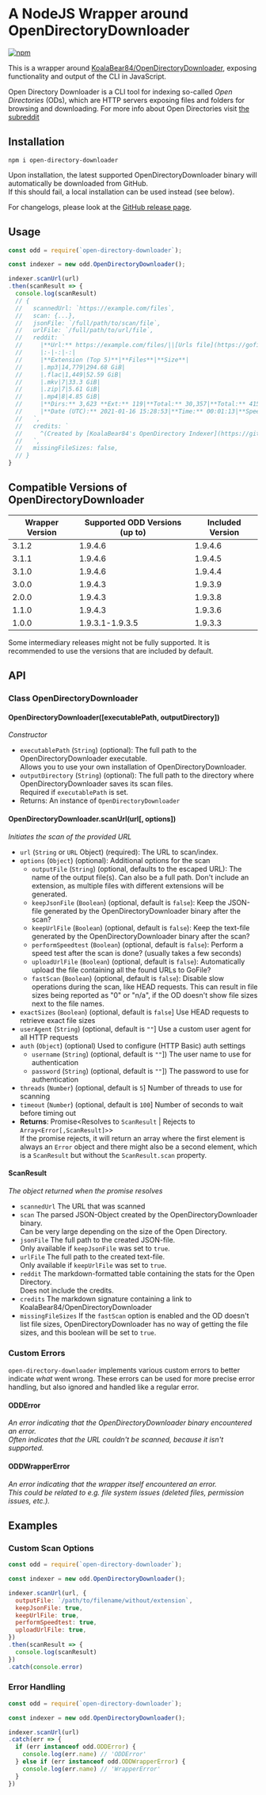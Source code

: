 # A NodeJS Wrapper around OpenDirectoryDownloader

[![npm](https://img.shields.io/npm/v/open-directory-downloader?style=for-the-badge)](https://npmjs.com/package/open-directory-downloader)

This is a wrapper around [KoalaBear84/OpenDirectoryDownloader](https://github.com/KoalaBear84/OpenDirectoryDownloader), exposing functionality and output of the CLI in JavaScript.

Open Directory Downloader is a CLI tool for indexing so-called *Open Directories* (ODs), which are HTTP servers exposing files and folders for browsing and downloading. For more info about Open Directories visit [the subreddit](https://reddit.com/r/opendirectories)

## Installation

```shell
npm i open-directory-downloader
```

Upon installation, the latest supported OpenDirectoryDownloader binary will automatically be downloaded from GitHub.  
If this should fail, a local installation can be used instead (see below).

For changelogs, please look at the [GitHub release page](https://github.com/Chaphasilor/open-directory-downloader/releases).

## Usage

```js
const odd = require(`open-directory-downloader`);

const indexer = new odd.OpenDirectoryDownloader();

indexer.scanUrl(url)
.then(scanResult => {
  console.log(scanResult)
  // {
  //   scannedUrl: `https://example.com/files`,
  //   scan: {...},
  //   jsonFile: `/full/path/to/scan/file`,
  //   urlFile: `/full/path/to/url/file`,
  //   reddit: `
  //     |**Url:** https://example.com/files/||[Urls file](https://gofile.io/?c=XXXXX)|
  //     |:-|-:|-:|
  //     |**Extension (Top 5)**|**Files**|**Size**|
  //     |.mp3|14,779|294.68 GiB|
  //     |.flac|1,449|52.59 GiB|
  //     |.mkv|7|33.3 GiB|
  //     |.zip|7|5.61 GiB|
  //     |.mp4|8|4.85 GiB|
  //     |**Dirs:** 3,623 **Ext:** 119|**Total:** 30,357|**Total:** 415.97 GiB|
  //     |**Date (UTC):** 2021-01-16 15:28:53|**Time:** 00:01:13|**Speed:** 1.4 MB/s (12 mbit)|
  //   `,
  //   credits: `
  //     ^(Created by [KoalaBear84's OpenDirectory Indexer](https://github.com/KoalaBear84/OpenDirectoryDownloader/))
  //   `,
  //   missingFileSizes: false,
  // }
}
```

## Compatible Versions of OpenDirectoryDownloader

| Wrapper Version | Supported ODD Versions (up to) | Included Version |
| --- | --- | --- |
| 3.1.2 | 1.9.4.6 | 1.9.4.6 |
| 3.1.1 | 1.9.4.6 | 1.9.4.5 |
| 3.1.0 | 1.9.4.6 | 1.9.4.4 |
| 3.0.0 | 1.9.4.3 | 1.9.3.9 |
| 2.0.0 | 1.9.4.3 | 1.9.3.8 |
| 1.1.0 | 1.9.4.3 | 1.9.3.6 |
| 1.0.0 | 1.9.3.1-1.9.3.5 | 1.9.3.3 |

Some intermediary releases might not be fully supported. It is recommended to use the versions that are included by default.

## API

### Class OpenDirectoryDownloader

#### OpenDirectoryDownloader([executablePath, outputDirectory])

*Constructor*

- `executablePath` (`String`) (optional): The full path to the OpenDirectoryDownloader executable.  
  Allows you to use your own installation of OpenDirectoryDownloader.
- `outputDirectory` (`String`) (optional): The full path to the directory where OpenDirectoryDownloader saves its scan files.  
  Required if `executablePath` is set.
- Returns: An instance of `OpenDirectoryDownloader`

#### OpenDirectoryDownloader.scanUrl(url[, options])  

*Initiates the scan of the provided URL*

- `url` (`String` or `URL` Object) (required): The URL to scan/index.
- `options` (`Object`) (optional): Additional options for the scan
  - `outputFile` (`String`) (optional, defaults to the escaped URL): The name of the output file(s). Can also be a full path. Don't include an extension, as multiple files with different extensions will be generated.
  - `keepJsonFile` (`Boolean`) (optional, default is `false`): Keep the JSON-file generated by the OpenDirectoryDownloader binary after the scan?
  - `keepUrlFile` (`Boolean`) (optional, default is `false`): Keep the text-file generated by the OpenDirectoryDownloader binary after the scan?
  - `performSpeedtest` (`Boolean`) (optional, default is `false`): Perform a speed test after the scan is done? (usually takes a few seconds)
  - `uploadUrlFile` (`Boolean`) (optional, default is `false`): Automatically upload the file containing all the found URLs to GoFile?
  - `fastScan` (`Boolean`) (optional, default is `false`): Disable slow operations during the scan, like HEAD requests. This can result in file sizes being reported as "0" or "n/a", if the OD doesn't show file sizes next to the file names.
- `exactSizes` (`Boolean`) (optional, default is `false`] Use HEAD requests to retrieve exact file sizes
- `userAgent` (`String`) (optional, default is `""`] Use a custom user agent for all HTTP requests
- `auth` (`Object`) (optional) Used to configure (HTTP Basic) auth settings
  - `username` (`String`) (optional, default is `""`]) The user name to use for authentication
  - `password` (`String`) (optional, default is `""`]) The password to use for authentication
- `threads` (`Number`) (optional, default is `5`] Number of threads to use for scanning
- `timeout` (`Number`) (optional, default is `100`] Number of seconds to wait before timing out
- **Returns**: Promise<Resolves to `ScanResult` | Rejects to `Array<Error[,ScanResult]>`>  
  If the promise rejects, it will return an array where the first element is always an `Error` object and there might also be a second element, which is a `ScanResult` but without the `ScanResult.scan` property.

#### ScanResult

*The object returned when the promise resolves*

- `scannedUrl` The URL that was scanned
- `scan` The parsed JSON-Object created by the OpenDirectoryDownloader binary.  
  Can be very large depending on the size of the Open Directory.
- `jsonFile` The full path to the created JSON-file.  
  Only available if `keepJsonFile` was set to `true`.
- `urlFile` The full path to the created text-file.  
  Only available if `keepUrlFile` was set to `true`.
- `reddit` The markdown-formatted table containing the stats for the Open Directory.  
  Does not include the credits.
- `credits` The markdown signature containing a link to KoalaBear84/OpenDirectoryDownloader
- `missingFileSizes` If the `fastScan` option is enabled and the OD doesn't list file sizes, OpenDirectoryDownloader has no way of getting the file sizes, and this boolean will be set to `true`.

### Custom Errors

`open-directory-downloader` implements various custom errors to better indicate *what* went wrong. These errors can be used for more precise error handling, but also ignored and handled like a regular error.

#### ODDError

*An error indicating that the OpenDirectoryDownloader binary encountered an error.  
Often indicates that the URL couldn't be scanned, because it isn't supported.*

#### ODDWrapperError

*An error indicating that the wrapper itself encountered an error.  
This could be related to e.g. file system issues (deleted files, permission issues, etc.).*

## Examples

### Custom Scan Options

```js
const odd = require(`open-directory-downloader`);

const indexer = new odd.OpenDirectoryDownloader();

indexer.scanUrl(url, {
  outputFile: `/path/to/filename/without/extension`,
  keepJsonFile: true,
  keepUrlFile: true,
  performSpeedtest: true,
  uploadUrlFile: true,
})
.then(scanResult => {
  console.log(scanResult)
})
.catch(console.error)
```

### Error Handling

```js
const odd = require(`open-directory-downloader`);

const indexer = new odd.OpenDirectoryDownloader();

indexer.scanUrl(url)
.catch(err => {
  if (err instanceof odd.ODDError) {
    console.log(err.name) // 'ODDError'
  } else if (err instanceof odd.ODDWrapperError) {
    console.log(err.name) // 'WrapperError'
  }
})
```
